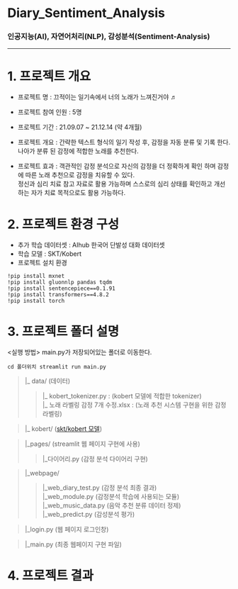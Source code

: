# Diary_Sentiment_Analysis

### 인공지능(AI), 자연어처리(NLP), 감성분석(Sentiment-Analysis)
---
# 1. 프로젝트 개요
- 프로젝트 명 : 끄적이는 일기속에서 너의 노래가 느껴진거야 ♬

- 프로젝트 참여 인원 : 5명

- 프로젝트 기간 : 21.09.07 ~ 21.12.14 (약 4개월)
- 프로젝트 개요 : 간략한 텍스트 형식의 일기 작성 후, 감정을 자동 분류 및 기록 한다. 나아가 분류 된 감정에 적합한 노래를 추천한다.
- 프로젝트 효과 : 객관적인 감정 분석으로 자신의 감정을 더 정확하게 확인 하며 감정에 따른 노래 추천으로 감정을 치유할 수 있다.  
정신과 심리 치료 참고 자료로 활용 가능하며 스스로의 심리 상태를 확인하고 개선하는 자가 치료 목적으로도 활용 가능하다.    

# 2. 프로젝트 환경 구성
- 추가 학습 데이터셋 : AIhub 한국어 단발성 대화 데이터셋
- 학습 모델 : SKT/Kobert
- 프로젝트 설치 환경
```
!pip install mxnet
!pip install gluonnlp pandas tqdm
!pip install sentencepiece==0.1.91
!pip install transformers==4.8.2
!pip install torch
```

# 3. 프로젝트 폴더 설명
<실행 방법> main.py가 저장되어있는 폴더로 이동한다.
```
cd 폴더위치 streamlit run main.py
```
> |_ data/ (데이터)
>> |_ kobert_tokenizer.py : (kobert 모델에 적합한 tokenizer)  
>> |_ 노래 라벨링 감정 7개 수정.xlsx : (노래 추천 시스템 구현을 위한 감정 라벨링)

> |_ kobert/ ([skt/kobert 모델](https://huggingface.co/skt/kobert-base-v1))  

> |_pages/ (streamlit 웹 페이지 구현에 사용)
>> |_다이어리.py (감정 분석 다이어리 구현)

> |_webpage/
>> |_web_diary_test.py (감정 분석 최종 결과)  
>> |_web_module.py  (감정분석 학습에 사용되는 모듈)  
>> |_web_music_data.py (음악 추천 분류 데이터 정제)  
>> |_web_predict.py (감성분석 평가)

>|_login.py (웹 페이지 로그인창)  

>|_main.py (최종 웹페이지 구현 파일)

# 4. 프로젝트 결과